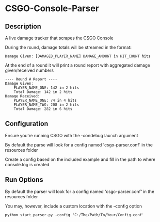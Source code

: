 # CSGO-Console-Parser

## Description
A live damage tracker that scrapes the CSGO Console

During the round, damage totals will be streamed in the format:

    Damage Given: [DAMAGED_PLAYER_NAME] DAMAGE_AMOUNT in HIT_COUNT hits
  
At the end of a round it will print a round report with aggregated damage given/received numbers

    ---- Round # Report ----
    Damage Given:
    	PLAYER_NAME_ONE: 142 in 2 hits
    	Total Damage: 142 in 2 hits
    Damage Received:
    	PLAYER_NAME_ONE: 74 in 4 hits
    	PLAYER_NAME_TWO: 208 in 2 hits
    	Total Damage: 282 in 6 hits


## Configuration
Ensure you're running CSGO with the -condebug launch argument

By default the parse will look for a config named 'csgo-parser.conf' in the resources folder

Create a config based on the included example and fill in the path to where console.log is created

## Run Options
By default the parser will look for a config named 'csgo-parser.conf' in the resources folder

You may, however, include a custom location with the -config option

    python start_parser.py -config 'C:/The/Path/To/Your/Config.conf'
  

